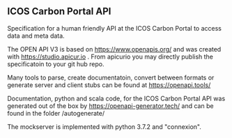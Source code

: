 ## ICOS Carbon Portal API 

Specification for a human friendly API at the ICOS Carbon Portal to 
access data and meta data.

The OPEN API V3 is based on https://www.openapis.org/ and was created with 
https://studio.apicur.io . From apicurio you may directly publish the specificatoin
to your git hub repo.


Many tools to parse, create documentatoin, convert between formats or 
generate server and client stubs can be found at https://openapi.tools/


Documentation, python and scala code, for the ICOS Carbon Portal API was generated out of the box by 
https://openapi-generator.tech/ and can be found in the folder /autogenerate/

The mockserver is implemented with python 3.7.2 and "connexion". 



